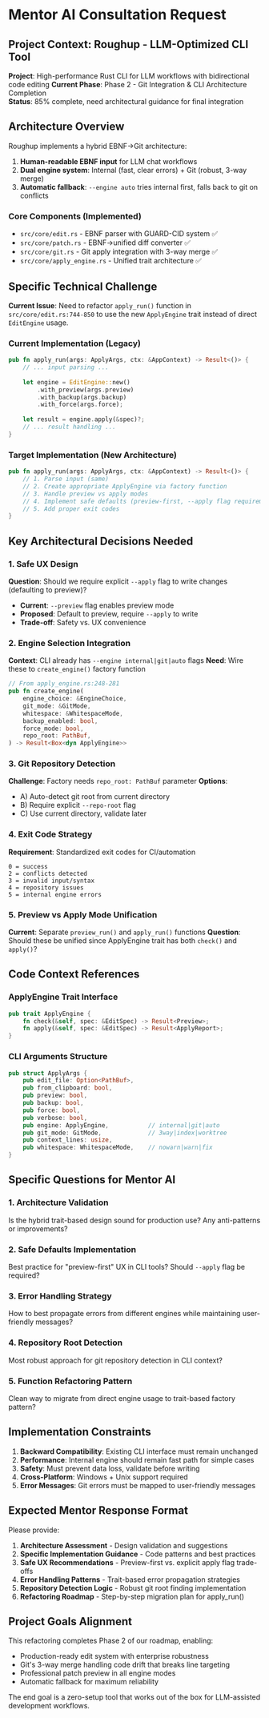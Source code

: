# Mentor AI Consultation Request

## Project Context: Roughup - LLM-Optimized CLI Tool

**Project**: High-performance Rust CLI for LLM workflows with bidirectional code editing
**Current Phase**: Phase 2 - Git Integration & CLI Architecture Completion  
**Status**: 85% complete, need architectural guidance for final integration

## Architecture Overview

Roughup implements a hybrid EBNF→Git architecture:
1. **Human-readable EBNF input** for LLM chat workflows
2. **Dual engine system**: Internal (fast, clear errors) + Git (robust, 3-way merge)
3. **Automatic fallback**: `--engine auto` tries internal first, falls back to git on conflicts

### Core Components (Implemented)
- `src/core/edit.rs` - EBNF parser with GUARD-CID system ✅
- `src/core/patch.rs` - EBNF→unified diff converter ✅  
- `src/core/git.rs` - Git apply integration with 3-way merge ✅
- `src/core/apply_engine.rs` - Unified trait architecture ✅

## Specific Technical Challenge

**Current Issue**: Need to refactor `apply_run()` function in `src/core/edit.rs:744-850` to use the new `ApplyEngine` trait instead of direct `EditEngine` usage.

### Current Implementation (Legacy)
```rust
pub fn apply_run(args: ApplyArgs, ctx: &AppContext) -> Result<()> {
    // ... input parsing ...
    
    let engine = EditEngine::new()
        .with_preview(args.preview)
        .with_backup(args.backup)
        .with_force(args.force);
    
    let result = engine.apply(&spec)?;
    // ... result handling ...
}
```

### Target Implementation (New Architecture)
```rust
pub fn apply_run(args: ApplyArgs, ctx: &AppContext) -> Result<()> {
    // 1. Parse input (same)
    // 2. Create appropriate ApplyEngine via factory function
    // 3. Handle preview vs apply modes
    // 4. Implement safe defaults (preview-first, --apply flag requirement)
    // 5. Add proper exit codes
}
```

## Key Architectural Decisions Needed

### 1. Safe UX Design
**Question**: Should we require explicit `--apply` flag to write changes (defaulting to preview)?
- **Current**: `--preview` flag enables preview mode
- **Proposed**: Default to preview, require `--apply` to write
- **Trade-off**: Safety vs. UX convenience

### 2. Engine Selection Integration
**Context**: CLI already has `--engine internal|git|auto` flags
**Need**: Wire these to `create_engine()` factory function

```rust
// From apply_engine.rs:248-281
pub fn create_engine(
    engine_choice: &EngineChoice,
    git_mode: &GitMode, 
    whitespace: &WhitespaceMode,
    backup_enabled: bool,
    force_mode: bool,
    repo_root: PathBuf,
) -> Result<Box<dyn ApplyEngine>>
```

### 3. Git Repository Detection
**Challenge**: Factory needs `repo_root: PathBuf` parameter
**Options**:
- A) Auto-detect git root from current directory
- B) Require explicit `--repo-root` flag
- C) Use current directory, validate later

### 4. Exit Code Strategy
**Requirement**: Standardized exit codes for CI/automation
```
0 = success
2 = conflicts detected
3 = invalid input/syntax
4 = repository issues
5 = internal engine errors
```

### 5. Preview vs Apply Mode Unification
**Current**: Separate `preview_run()` and `apply_run()` functions
**Question**: Should these be unified since ApplyEngine trait has both `check()` and `apply()`?

## Code Context References

### ApplyEngine Trait Interface
```rust
pub trait ApplyEngine {
    fn check(&self, spec: &EditSpec) -> Result<Preview>;
    fn apply(&self, spec: &EditSpec) -> Result<ApplyReport>;
}
```

### CLI Arguments Structure
```rust
pub struct ApplyArgs {
    pub edit_file: Option<PathBuf>,
    pub from_clipboard: bool,
    pub preview: bool,
    pub backup: bool, 
    pub force: bool,
    pub verbose: bool,
    pub engine: ApplyEngine,           // internal|git|auto
    pub git_mode: GitMode,             // 3way|index|worktree
    pub context_lines: usize,
    pub whitespace: WhitespaceMode,    // nowarn|warn|fix
}
```

## Specific Questions for Mentor AI

### 1. Architecture Validation
Is the hybrid trait-based design sound for production use? Any anti-patterns or improvements?

### 2. Safe Defaults Implementation
Best practice for "preview-first" UX in CLI tools? Should `--apply` flag be required?

### 3. Error Handling Strategy
How to best propagate errors from different engines while maintaining user-friendly messages?

### 4. Repository Root Detection
Most robust approach for git repository detection in CLI context?

### 5. Function Refactoring Pattern
Clean way to migrate from direct engine usage to trait-based factory pattern?

## Implementation Constraints

1. **Backward Compatibility**: Existing CLI interface must remain unchanged
2. **Performance**: Internal engine should remain fast path for simple cases  
3. **Safety**: Must prevent data loss, validate before writing
4. **Cross-Platform**: Windows + Unix support required
5. **Error Messages**: Git errors must be mapped to user-friendly messages

## Expected Mentor Response Format

Please provide:
1. **Architecture Assessment** - Design validation and suggestions
2. **Specific Implementation Guidance** - Code patterns and best practices
3. **Safe UX Recommendations** - Preview-first vs. explicit apply flag trade-offs
4. **Error Handling Patterns** - Trait-based error propagation strategies
5. **Repository Detection Logic** - Robust git root finding implementation
6. **Refactoring Roadmap** - Step-by-step migration plan for apply_run()

## Project Goals Alignment

This refactoring completes Phase 2 of our roadmap, enabling:
- Production-ready edit system with enterprise robustness
- Git's 3-way merge handling code drift that breaks line targeting  
- Professional patch preview in all engine modes
- Automatic fallback for maximum reliability

The end goal is a zero-setup tool that works out of the box for LLM-assisted development workflows.